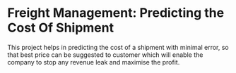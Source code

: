 # Freight Management: Predicting the Cost Of Shipment
This project helps in predicting the cost of a shipment with minimal error, so that best price can be suggested to customer which will enable the company to stop any revenue leak and maximise the profit.
